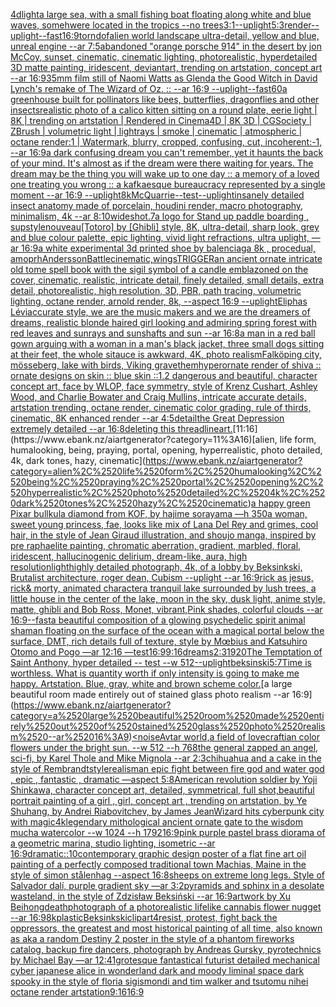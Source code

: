 [4d](https://www.ebank.nz/aiartgenerator?category=4d)[light](https://www.ebank.nz/aiartgenerator?category=light)[a large sea, with a small fishing boat floating along white and blue waves, somehwere located in the tropics --no trees](https://www.ebank.nz/aiartgenerator?category=a%2520large%2520sea%2C%2520with%2520a%2520small%2520fishing%2520boat%2520floating%2520along%2520white%2520and%2520blue%2520waves%2C%2520somehwere%2520located%2520in%2520the%2520tropics%2520--no%2520trees)[3:1](https://www.ebank.nz/aiartgenerator?category=3%3A1)[--uplight](https://www.ebank.nz/aiartgenerator?category=--uplight)[5:3](https://www.ebank.nz/aiartgenerator?category=5%3A3)[render](https://www.ebank.nz/aiartgenerator?category=render)[--uplight](https://www.ebank.nz/aiartgenerator?category=--uplight)[--fast](https://www.ebank.nz/aiartgenerator?category=--fast)[16:9](https://www.ebank.nz/aiartgenerator?category=16%3A9)[torn](https://www.ebank.nz/aiartgenerator?category=torn)[dof](https://www.ebank.nz/aiartgenerator?category=dof)[alien world landscape ultra-detail, yellow and blue, unreal engine --ar 7:5](https://www.ebank.nz/aiartgenerator?category=alien%2520world%2520landscape%2520ultra-detail%2C%2520yellow%2520and%2520blue%2C%2520unreal%2520engine%2520--ar%25207%3A5)[abandoned "orange porsche 914" in the desert by jon McCoy, sunset, cinematic, cinematic lighting, photorealistic, hyperdetailed 3D matte painting, iridescent, deviantart, trending on artstation, concept art --ar 16:9](https://www.ebank.nz/aiartgenerator?category=abandoned%2520%22orange%2520porsche%2520914%22%2520in%2520the%2520desert%2520by%2520jon%2520McCoy%2C%2520sunset%2C%2520cinematic%2C%2520cinematic%2520lighting%2C%2520photorealistic%2C%2520hyperdetailed%25203D%2520matte%2520painting%2C%2520iridescent%2C%2520deviantart%2C%2520trending%2520on%2520artstation%2C%2520concept%2520art%2520--ar%252016%3A9)[35mm film still of Naomi Watts as Glenda the Good Witch in David Lynch's remake of The Wizard of Oz. :: --ar 16:9 --uplight](https://www.ebank.nz/aiartgenerator?category=35mm%2520film%2520still%2520of%2520Naomi%2520Watts%2520as%2520Glenda%2520the%2520Good%2520Witch%2520in%2520David%2520Lynch%27s%2520remake%2520of%2520The%2520Wizard%2520of%2520Oz.%2520%3A%3A%2520--ar%252016%3A9%2520--uplight)[--fast](https://www.ebank.nz/aiartgenerator?category=--fast)[60](https://www.ebank.nz/aiartgenerator?category=60)[a greenhouse built for pollinators like bees, butterflies, dragonflies and other insects](https://www.ebank.nz/aiartgenerator?category=a%2520greenhouse%2520built%2520for%2520pollinators%2520like%2520bees%2C%2520butterflies%2C%2520dragonflies%2520and%2520other%2520insects)[realistic photo of a calico kitten sitting on a round plate, eerie light | 8K | trending on artstation | Rendered in Cinema4D | 8K 3D | CGSociety | ZBrush | volumetric light | lightrays | smoke | cinematic | atmospheric | octane render:1 | Watermark, blurry, cropped, confusing, cut, incoherent:-1, --ar 16:9](https://www.ebank.nz/aiartgenerator?category=realistic%2520photo%2520of%2520a%2520calico%2520kitten%2520sitting%2520on%2520a%2520round%2520plate%2C%2520eerie%2520light%2520%7C%25208K%2520%7C%2520trending%2520on%2520artstation%2520%7C%2520Rendered%2520in%2520Cinema4D%2520%7C%25208K%25203D%2520%7C%2520CGSociety%2520%7C%2520ZBrush%2520%7C%2520volumetric%2520light%2520%7C%2520lightrays%2520%7C%2520smoke%2520%7C%2520cinematic%2520%7C%2520atmospheric%2520%7C%2520octane%2520render%3A1%2520%7C%2520Watermark%2C%2520blurry%2C%2520cropped%2C%2520confusing%2C%2520cut%2C%2520incoherent%3A-1%2C%2520--ar%252016%3A9)[a dark confusing dream you can't remember, yet it haunts the back of your mind. It's almost as if the dream were there waiting for years. The dream may be the thing you will wake up to one day :: a memory of a loved one treating you wrong :: a kafkaesque bureaucracy represented by a single moment --ar 16:9 --uplight](https://www.ebank.nz/aiartgenerator?category=a%2520dark%2520confusing%2520dream%2520you%2520can%27t%2520remember%2C%2520yet%2520it%2520haunts%2520the%2520back%2520of%2520your%2520mind.%2520It%27s%2520almost%2520as%2520if%2520the%2520dream%2520were%2520there%2520waiting%2520for%2520years.%2520The%2520dream%2520may%2520be%2520the%2520thing%2520you%2520will%2520wake%2520up%2520to%2520one%2520day%2520%3A%3A%2520a%2520memory%2520of%2520a%2520loved%2520one%2520treating%2520you%2520wrong%2520%3A%3A%2520a%2520kafkaesque%2520bureaucracy%2520represented%2520by%2520a%2520single%2520moment%2520--ar%252016%3A9%2520--uplight)[8k](https://www.ebank.nz/aiartgenerator?category=8k)[McQuarrie](https://www.ebank.nz/aiartgenerator?category=McQuarrie)[--test](https://www.ebank.nz/aiartgenerator?category=--test)[--uplight](https://www.ebank.nz/aiartgenerator?category=--uplight)[insanely detailed insect anatomy made of porcelain, houdini render, macro photography,  minimalism, 4k --ar 8:10](https://www.ebank.nz/aiartgenerator?category=insanely%2520detailed%2520insect%2520anatomy%2520made%2520of%2520porcelain%2C%2520houdini%2520render%2C%2520macro%2520photography%2C%2520%2520minimalism%2C%25204k%2520--ar%25208%3A10)[wideshot](https://www.ebank.nz/aiartgenerator?category=wideshot)[.7](https://www.ebank.nz/aiartgenerator?category=.7)[a logo for Stand up paddle boarding , sup](https://www.ebank.nz/aiartgenerator?category=a%2520logo%2520for%2520Stand%2520up%2520paddle%2520boarding%2520%2C%2520sup)[style](https://www.ebank.nz/aiartgenerator?category=style)[nouveau](https://www.ebank.nz/aiartgenerator?category=nouveau)[[Totoro] by [Ghibli] style, 8K, ultra-detail, sharp look, grey and blue colour palette, epic lighting, vivid light refractions, ultra uplight, —ar 16:9](https://www.ebank.nz/aiartgenerator?category=%5BTotoro%5D%2520by%2520%5BGhibli%5D%2520style%2C%25208K%2C%2520ultra-detail%2C%2520sharp%2520look%2C%2520grey%2520and%2520blue%2520colour%2520palette%2C%2520epic%2520lighting%2C%2520vivid%2520light%2520refractions%2C%2520ultra%2520uplight%2C%2520%E2%80%94ar%252016%3A9)[a white experimental 3d printed shoe by balenciaga 8k , procedual, amoprh](https://www.ebank.nz/aiartgenerator?category=a%2520white%2520experimental%25203d%2520printed%2520shoe%2520by%2520balenciaga%25208k%2520%2C%2520procedual%2C%2520amoprh)[Andersson](https://www.ebank.nz/aiartgenerator?category=Andersson)[Battle](https://www.ebank.nz/aiartgenerator?category=Battle)[cinematic,](https://www.ebank.nz/aiartgenerator?category=cinematic%2C)[wings](https://www.ebank.nz/aiartgenerator?category=wings)[TRIGGER](https://www.ebank.nz/aiartgenerator?category=TRIGGER)[an ancient ornate intricate old tome spell book with the sigil symbol of a candle emblazoned on the cover, cinematic, realistic, intricate detail, finely detailed, small details, extra detail, photorealistic, high resolution, 3D, PBR, path tracing, volumetric lighting, octane render, arnold render, 8k,  --aspect 16:9 --uplight](https://www.ebank.nz/aiartgenerator?category=an%2520ancient%2520ornate%2520intricate%2520old%2520tome%2520spell%2520book%2520with%2520the%2520sigil%2520symbol%2520of%2520a%2520candle%2520emblazoned%2520on%2520the%2520cover%2C%2520cinematic%2C%2520realistic%2C%2520intricate%2520detail%2C%2520finely%2520detailed%2C%2520small%2520details%2C%2520extra%2520detail%2C%2520photorealistic%2C%2520high%2520resolution%2C%25203D%2C%2520PBR%2C%2520path%2520tracing%2C%2520volumetric%2520lighting%2C%2520octane%2520render%2C%2520arnold%2520render%2C%25208k%2C%2520%2520--aspect%252016%3A9%2520--uplight)[Eliphas Lévi](https://www.ebank.nz/aiartgenerator?category=Eliphas%2520L%C3%A9vi)[accurate style, we are the music makers and we are the dreamers of dreams, realistic blonde haired girl looking and admiring spring forest with red leaves and sunrays and sunshafts and sun --ar 16:8](https://www.ebank.nz/aiartgenerator?category=accurate%2520style%2C%2520we%2520are%2520the%2520music%2520makers%2520and%2520we%2520are%2520the%2520dreamers%2520of%2520dreams%2C%2520realistic%2520blonde%2520haired%2520girl%2520looking%2520and%2520admiring%2520spring%2520forest%2520with%2520red%2520leaves%2520and%2520sunrays%2520and%2520sunshafts%2520and%2520sun%2520--ar%252016%3A8)[a man in a red ball gown arguing with a woman in a man's black jacket, three small dogs sitting at their feet, the whole sitauce is awkward, 4K, photo realism](https://www.ebank.nz/aiartgenerator?category=a%2520man%2520in%2520a%2520red%2520ball%2520gown%2520arguing%2520with%2520a%2520woman%2520in%2520a%2520man%27s%2520black%2520jacket%2C%2520three%2520small%2520dogs%2520sitting%2520at%2520their%2520feet%2C%2520the%2520whole%2520sitauce%2520is%2520awkward%2C%25204K%2C%2520photo%2520realism)[Falköping city, mösseberg, lake with birds, Viking grave](https://www.ebank.nz/aiartgenerator?category=Falk%C3%B6ping%2520city%2C%2520m%C3%B6sseberg%2C%2520lake%2520with%2520birds%2C%2520Viking%2520grave)[them](https://www.ebank.nz/aiartgenerator?category=them)[hyperornate render of shiva :: ornate designs on skin :: blue skin ::1.2 dangerous and beautiful, character concept art, face by WLOP, face symmetry, style of Krenz Cushart, Ashley Wood, and Charlie Bowater and Craig Mullins, intricate accurate details, artstation trending, octane render, cinematic color grading, rule of thirds, cinematic, 8K enhanced render --ar 4:5](https://www.ebank.nz/aiartgenerator?category=hyperornate%2520render%2520of%2520shiva%2520%3A%3A%2520ornate%2520designs%2520on%2520skin%2520%3A%3A%2520blue%2520skin%2520%3A%3A1.2%2520dangerous%2520and%2520beautiful%2C%2520character%2520concept%2520art%2C%2520face%2520by%2520WLOP%2C%2520face%2520symmetry%2C%2520style%2520of%2520Krenz%2520Cushart%2C%2520Ashley%2520Wood%2C%2520and%2520Charlie%2520Bowater%2520and%2520Craig%2520Mullins%2C%2520intricate%2520accurate%2520details%2C%2520artstation%2520trending%2C%2520octane%2520render%2C%2520cinematic%2520color%2520grading%2C%2520rule%2520of%2520thirds%2C%2520cinematic%2C%25208K%2520enhanced%2520render%2520--ar%25204%3A5)[detail](https://www.ebank.nz/aiartgenerator?category=detail)[the Great Depression extremely detailed --ar 16:8](https://www.ebank.nz/aiartgenerator?category=the%2520Great%2520Depression%2520extremely%2520detailed%2520--ar%252016%3A8)[deleting this thread](https://www.ebank.nz/aiartgenerator?category=deleting%2520this%2520thread)[lineart.](https://www.ebank.nz/aiartgenerator?category=lineart.)[11:16](https://www.ebank.nz/aiartgenerator?category=11%3A16)[alien, life form, humalooking, being, praying, portal, opening, hyperrealistic, photo detailed, 4k, dark tones, hazy, cinematic](https://www.ebank.nz/aiartgenerator?category=alien%2C%2520life%2520form%2C%2520humalooking%2C%2520being%2C%2520praying%2C%2520portal%2C%2520opening%2C%2520hyperrealistic%2C%2520photo%2520detailed%2C%25204k%2C%2520dark%2520tones%2C%2520hazy%2C%2520cinematic)[a happy green Pixar bull](https://www.ebank.nz/aiartgenerator?category=a%2520happy%2520green%2520Pixar%2520bull)[kula diamond from KOF, by hajime sorayama —h 350](https://www.ebank.nz/aiartgenerator?category=kula%2520diamond%2520from%2520KOF%2C%2520by%2520hajime%2520sorayama%2520%E2%80%94h%2520350)[a woman, sweet young princess, fae, looks like mix of Lana Del Rey and grimes, cool hair, in the style of Jean Giraud illustration, and shoujo manga, inspired by pre raphaelite painting, chromatic aberration, gradient, marbled, floral, iridescent, hallucinogenic delirium, dream-like, aura, high resolution](https://www.ebank.nz/aiartgenerator?category=a%2520woman%2C%2520sweet%2520young%2520princess%2C%2520fae%2C%2520looks%2520like%2520mix%2520of%2520Lana%2520Del%2520Rey%2520and%2520grimes%2C%2520cool%2520hair%2C%2520in%2520the%2520style%2520of%2520Jean%2520Giraud%2520illustration%2C%2520and%2520shoujo%2520manga%2C%2520inspired%2520by%2520pre%2520raphaelite%2520painting%2C%2520chromatic%2520aberration%2C%2520gradient%2C%2520marbled%2C%2520floral%2C%2520iridescent%2C%2520hallucinogenic%2520delirium%2C%2520dream-like%2C%2520aura%2C%2520high%2520resolution)[light](https://www.ebank.nz/aiartgenerator?category=light)[highly detailed photograph, 4k, of a lobby by Beksinkski, Brutalist architecture, roger dean, Cubism  --uplight --ar 16:9](https://www.ebank.nz/aiartgenerator?category=highly%2520detailed%2520photograph%2C%25204k%2C%2520of%2520a%2520lobby%2520by%2520Beksinkski%2C%2520Brutalist%2520architecture%2C%2520roger%2520dean%2C%2520Cubism%2520%2520--uplight%2520--ar%252016%3A9)[rick as jesus, rick& morty, animated character](https://www.ebank.nz/aiartgenerator?category=rick%2520as%2520jesus%2C%2520rick%26%2520morty%2C%2520animated%2520character)[a tranquil lake surrounded by lush trees, a little house in the center of the lake, moon in the sky, dusk light, anime style, matte, ghibli and Bob Ross, Monet, vibrant,Pink shades, colorful clouds --ar 16:9](https://www.ebank.nz/aiartgenerator?category=a%2520tranquil%2520lake%2520surrounded%2520by%2520lush%2520trees%2C%2520a%2520little%2520house%2520in%2520the%2520center%2520of%2520the%2520lake%2C%2520moon%2520in%2520the%2520sky%2C%2520dusk%2520light%2C%2520anime%2520style%2C%2520matte%2C%2520ghibli%2520and%2520Bob%2520Ross%2C%2520Monet%2C%2520vibrant%2CPink%2520shades%2C%2520colorful%2520clouds%2520--ar%252016%3A9)[--fast](https://www.ebank.nz/aiartgenerator?category=--fast)[a beautiful composition of a glowing psychedelic spirit animal shaman floating on the surface of the ocean with a magical portal below the surface, DMT,  rich details full of texture, style by Mœbius and Katsuhiro Otomo and Pogo —ar 12:16 —test](https://www.ebank.nz/aiartgenerator?category=a%2520beautiful%2520composition%2520of%2520a%2520glowing%2520psychedelic%2520spirit%2520animal%2520shaman%2520floating%2520on%2520the%2520surface%2520of%2520the%2520ocean%2520with%2520a%2520magical%2520portal%2520below%2520the%2520surface%2C%2520DMT%2C%2520%2520rich%2520details%2520full%2520of%2520texture%2C%2520style%2520by%2520M%C5%93bius%2520and%2520Katsuhiro%2520Otomo%2520and%2520Pogo%2520%E2%80%94ar%252012%3A16%2520%E2%80%94test)[16:9](https://www.ebank.nz/aiartgenerator?category=16%3A9)[9:16](https://www.ebank.nz/aiartgenerator?category=9%3A16)[dreams](https://www.ebank.nz/aiartgenerator?category=dreams)[2:3](https://www.ebank.nz/aiartgenerator?category=2%3A3)[1920](https://www.ebank.nz/aiartgenerator?category=1920)[The Temptation of Saint Anthony, hyper detailed -- test --w 512](https://www.ebank.nz/aiartgenerator?category=The%2520Temptation%2520of%2520Saint%2520Anthony%2C%2520hyper%2520detailed%2520--%2520test%2520--w%2520512)[--uplight](https://www.ebank.nz/aiartgenerator?category=--uplight)[beksinski](https://www.ebank.nz/aiartgenerator?category=beksinski)[5:7](https://www.ebank.nz/aiartgenerator?category=5%3A7)[Time is worthless. What is quantity worth if only intensity is going to make me happy. Artstation. Blue, gray, white and brown scheme color.](https://www.ebank.nz/aiartgenerator?category=Time%2520is%2520worthless.%2520What%2520is%2520quantity%2520worth%2520if%2520only%2520intensity%2520is%2520going%2520to%2520make%2520me%2520happy.%2520Artstation.%2520Blue%2C%2520gray%2C%2520white%2520and%2520brown%2520scheme%2520color.)[a large beautiful room made entirely out of stained glass photo realism --ar 16:9](https://www.ebank.nz/aiartgenerator?category=a%2520large%2520beautiful%2520room%2520made%2520entirely%2520out%2520of%2520stained%2520glass%2520photo%2520realism%2520--ar%252016%3A9)[<noise](https://www.ebank.nz/aiartgenerator?category=%3Cnoise)[Avtar world,a field of lovecraftian color flowers under the bright sun. --w 512 --h 768](https://www.ebank.nz/aiartgenerator?category=Avtar%2520world%2Ca%2520field%2520of%2520lovecraftian%2520color%2520flowers%2520under%2520the%2520bright%2520sun.%2520--w%2520512%2520--h%2520768)[the general zapped an angel, sci-fi, by Karel Thole and Mike Mignola --ar 2:3](https://www.ebank.nz/aiartgenerator?category=the%2520general%2520zapped%2520an%2520angel%2C%2520sci-fi%2C%2520by%2520Karel%2520Thole%2520and%2520Mike%2520Mignola%2520--ar%25202%3A3)[chihuahua and a cake in the style of Rembrandt](https://www.ebank.nz/aiartgenerator?category=chihuahua%2520and%2520a%2520cake%2520in%2520the%2520style%2520of%2520Rembrandt)[style](https://www.ebank.nz/aiartgenerator?category=style)[realism](https://www.ebank.nz/aiartgenerator?category=realism)[an epic fight between fire god and water god , epic , fantastic , dramatic —aspect 5:8](https://www.ebank.nz/aiartgenerator?category=an%2520epic%2520fight%2520between%2520fire%2520god%2520and%2520water%2520god%2520%2C%2520epic%2520%2C%2520fantastic%2520%2C%2520dramatic%2520%E2%80%94aspect%25205%3A8)[American revolution soldier by Yoji Shinkawa, character concept art, detailed, symmetrical, full shot,](https://www.ebank.nz/aiartgenerator?category=American%2520revolution%2520soldier%2520by%2520Yoji%2520Shinkawa%2C%2520character%2520concept%2520art%2C%2520detailed%2C%2520symmetrical%2C%2520full%2520shot%2C)[beautiful portrait painting of a girl , girl, concept art , trending on artstation, by Ye Shuhang, by Andrei Riabovitchev, by James Jean](https://www.ebank.nz/aiartgenerator?category=beautiful%2520portrait%2520painting%2520of%2520a%2520girl%2520%2C%2520girl%2C%2520concept%2520art%2520%2C%2520trending%2520on%2520artstation%2C%2520by%2520Ye%2520Shuhang%2C%2520by%2520Andrei%2520Riabovitchev%2C%2520by%2520James%2520Jean)[Wizard hits cyberpunk city with magic](https://www.ebank.nz/aiartgenerator?category=Wizard%2520hits%2520cyberpunk%2520city%2520with%2520magic)[4k](https://www.ebank.nz/aiartgenerator?category=4k)[legendary mithological ancient ornate gate to the wisdom mucha watercolor --w 1024 --h 1792](https://www.ebank.nz/aiartgenerator?category=legendary%2520mithological%2520ancient%2520ornate%2520gate%2520to%2520the%2520wisdom%2520mucha%2520watercolor%2520--w%25201024%2520--h%25201792)[16:9](https://www.ebank.nz/aiartgenerator?category=16%3A9)[pink purple pastel brass diorama of a geometric marina, studio lighting, isometric --ar 16:9](https://www.ebank.nz/aiartgenerator?category=pink%2520purple%2520pastel%2520brass%2520diorama%2520of%2520a%2520geometric%2520marina%2C%2520studio%2520lighting%2C%2520isometric%2520--ar%252016%3A9)[dramatic::10](https://www.ebank.nz/aiartgenerator?category=dramatic%3A%3A10)[contemporary graphic design poster of a flat fine art oil painting of a perfectly composed traditional town Machias, Maine in the style of simon stålenhag --aspect 16:8](https://www.ebank.nz/aiartgenerator?category=contemporary%2520graphic%2520design%2520poster%2520of%2520a%2520flat%2520fine%2520art%2520oil%2520painting%2520of%2520a%2520perfectly%2520composed%2520traditional%2520town%2520Machias%2C%2520Maine%2520in%2520the%2520style%2520of%2520simon%2520st%C3%A5lenhag%2520--aspect%252016%3A8)[sheeps on extreme long legs. Style of Salvador dalí, purple gradient sky —ar 3:2](https://www.ebank.nz/aiartgenerator?category=sheeps%2520on%2520extreme%2520long%2520legs.%2520Style%2520of%2520Salvador%2520dal%C3%AD%2C%2520purple%2520gradient%2520sky%2520%E2%80%94ar%25203%3A2)[pyramids and sphinx in a desolate wasteland, in the style of Zdzisław Beksiński --ar 16:9](https://www.ebank.nz/aiartgenerator?category=pyramids%2520and%2520sphinx%2520in%2520a%2520desolate%2520wasteland%2C%2520in%2520the%2520style%2520of%2520Zdzis%C5%82aw%2520Beksi%C5%84ski%2520--ar%252016%3A9)[artwork by Xu Beihong](https://www.ebank.nz/aiartgenerator?category=artwork%2520by%2520Xu%2520Beihong)[death](https://www.ebank.nz/aiartgenerator?category=death)[photograph of a photorealistic lifelike cannabis flower nugget --ar 16:9](https://www.ebank.nz/aiartgenerator?category=photograph%2520of%2520a%2520photorealistic%2520lifelike%2520cannabis%2520flower%2520nugget%2520--ar%252016%3A9)[8k](https://www.ebank.nz/aiartgenerator?category=8k)[plastic](https://www.ebank.nz/aiartgenerator?category=plastic)[Beksinkski](https://www.ebank.nz/aiartgenerator?category=Beksinkski)[clipart](https://www.ebank.nz/aiartgenerator?category=clipart)[4](https://www.ebank.nz/aiartgenerator?category=4)[resist, protest, fight back the oppressors, the greatest and most historical painting of all time, also known as aka a random Destiny 2 poster in the style of a phantom fireworks catalog, backup fire dancers, photograph by Andreas Gursky, pyrotechnics by Michael Bay —ar 12:41](https://www.ebank.nz/aiartgenerator?category=resist%2C%2520protest%2C%2520fight%2520back%2520the%2520oppressors%2C%2520the%2520greatest%2520and%2520most%2520historical%2520painting%2520of%2520all%2520time%2C%2520also%2520known%2520as%2520aka%2520a%2520random%2520Destiny%25202%2520poster%2520in%2520the%2520style%2520of%2520a%2520phantom%2520fireworks%2520catalog%2C%2520backup%2520fire%2520dancers%2C%2520photograph%2520by%2520Andreas%2520Gursky%2C%2520pyrotechnics%2520by%2520Michael%2520Bay%2520%E2%80%94ar%252012%3A41)[grotesque fantastical futurist detailed mechanical cyber japanese alice in wonderland dark and moody liminal space dark spooky in the style of floria sigismondi and tim walker and tsutomu nihei octane render artstation](https://www.ebank.nz/aiartgenerator?category=grotesque%2520fantastical%2520futurist%2520detailed%2520mechanical%2520cyber%2520japanese%2520alice%2520in%2520wonderland%2520dark%2520and%2520moody%2520liminal%2520space%2520dark%2520spooky%2520in%2520the%2520style%2520of%2520floria%2520sigismondi%2520and%2520tim%2520walker%2520and%2520tsutomu%2520nihei%2520octane%2520render%2520artstation)[9:16](https://www.ebank.nz/aiartgenerator?category=9%3A16)[16:9](https://www.ebank.nz/aiartgenerator?category=16%3A9)